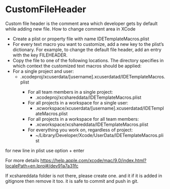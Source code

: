 # CustomFileHeader
Custom file header is the comment area which developer gets by default while adding new file. 
How to change comment area in XCode

* Create a plist or property file with name IDETemplateMacros.plist
* For every text macro you want to customize, add a new key to the plist’s dictionary. For example, to change the default file header, add an entry with the key FILEHEADER.
* Copy the file to one of the following locations. The directory specifies in which context the customized text macros should be applied:
* For a single project and user:
  * <ProjectName>.xcodeproj/xcuserdata/[username].xcuserdatad/IDETemplateMacros.plist
    * For all team members in a single project:
      * <ProjectName>.xcodeproj/xcshareddata/IDETemplateMacros.plist
    * For all projects in a workspace for a single user:
      * <WorkspaceName>.xcworkspace/xcuserdata/[username].xcuserdatad/IDETemplateMacros.plist
    * For all projects in a workspace for all team members:
      * <WorkspaceName>.xcworkspace/xcshareddata/IDETemplateMacros.plist
    * For everything you work on, regardless of project:
      * ~/Library/Developer/Xcode/UserData/IDETemplateMacros.plist

for new line in plist use option + enter

For more details
https://help.apple.com/xcode/mac/9.0/index.html?localePath=en.lproj#/dev91a7a31fc

If xcshareddata folder is not there, please create one. and it if it is added in gitignore then remove it too. it is safe to commit and push in git.



